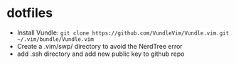 # dotfiles
* Install Vundle: `git clone https://github.com/VundleVim/Vundle.vim.git ~/.vim/bundle/Vundle.vim`  
* Create a .vim/swp/ directory to avoid the NerdTree error
* add .ssh directory and add new public key to github repo
